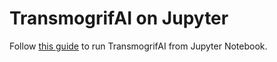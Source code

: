 # TransmogrifAI on Jupyter

Follow [this guide](https://docs.transmogrif.ai/en/stable/examples/Running-from-Jupyter-Notebook.html) to run TransmogrifAI from Jupyter Notebook.